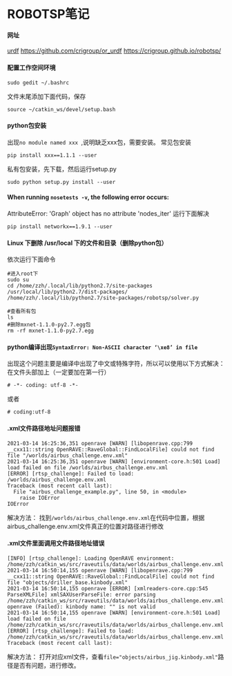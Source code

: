 # ROBOTSP笔记
#### 网址
[urdf](https://github.com/crigroup/or_urdf "urdf")
https://github.com/crigroup/or_urdf
https://crigroup.github.io/robotsp/

#### 配置工作空间环境
```
sudo gedit ~/.bashrc
```
文件末尾添加下面代码，保存
```
source ~/catkin_ws/devel/setup.bash
```
#### python包安装
出现`no module named xxx `,说明缺乏xxx包，需要安装。
常见包安装
```
pip install xxx==1.1.1 --user
```
私有包安装，先下载，然后运行setup.py
```
sudo python setup.py install --user
```
####  When running `nosetests -v`, the following error occurs:

AttributeError: 'Graph' object has no attribute 'nodes_iter'
运行下面解决

```
pip install networkx==1.9.1 --user
```
#### Linux 下删除 /usr/local 下的文件和目录（删除python包）
依次运行下面命令
```
#进入root下
sudo su
cd /home/zzh/.local/lib/python2.7/site-packages
/usr/local/lib/python2.7/dist-packages/
/home/zzh/.local/lib/python2.7/site-packages/robotsp/solver.py

#查看所有包 
ls
#删除mxnet-1.1.0-py2.7.egg包
rm -rf mxnet-1.1.0-py2.7.egg
```
#### python编译出现`SyntaxError: Non-ASCII character ‘\xe8’ in file`
出现这个问题主要是编译中出现了中文或特殊字符，所以可以使用以下方式解决：
在文件头部加上（一定要加在第一行）
```
# -*- coding: utf-8 -*-
```
或者
```
# coding:utf-8 
```
#### .xml文件路径地址问题报错
```
2021-03-14 16:25:36,351 openrave [WARN] [libopenrave.cpp:799 __cxx11::string OpenRAVE::RaveGlobal::FindLocalFile] could not find file "/worlds/airbus_challenge.env.xml"
2021-03-14 16:25:36,351 openrave [WARN] [environment-core.h:501 Load] load failed on file /worlds/airbus_challenge.env.xml
[ERROR] [rtsp_challenge]: Failed to load: /worlds/airbus_challenge.env.xml
Traceback (most recent call last):
  File "airbus_challenge_example.py", line 50, in <module>
    raise IOError
IOError
```
解决方法：
找到`/worlds/airbus_challenge.env.xml`在代码中位置，根据airbus_challenge.env.xml文件真正的位置对路径进行修改
####  .xml文件里面调用文件路径地址错误
```
[INFO] [rtsp_challenge]: Loading OpenRAVE environment: /home/zzh/catkin_ws/src/raveutils/data/worlds/airbus_challenge.env.xml
2021-03-14 16:50:14,155 openrave [WARN] [libopenrave.cpp:799 __cxx11::string OpenRAVE::RaveGlobal::FindLocalFile] could not find file "objects/driller_base.kinbody.xml"
2021-03-14 16:50:14,155 openrave [ERROR] [xmlreaders-core.cpp:545 ParseXMLFile] xmlSAXUserParseFile: error parsing /home/zzh/catkin_ws/src/raveutils/data/worlds/airbus_challenge.env.xml: openrave (Failed): kinbody name: "" is not valid
2021-03-14 16:50:14,155 openrave [WARN] [environment-core.h:501 Load] load failed on file /home/zzh/catkin_ws/src/raveutils/data/worlds/airbus_challenge.env.xml
[ERROR] [rtsp_challenge]: Failed to load: /home/zzh/catkin_ws/src/raveutils/data/worlds/airbus_challenge.env.xml
Traceback (most recent call last):
```
解决方法：
打开对应xml文件，查看`file="objects/airbus_jig.kinbody.xml"`路径是否有问题，进行修改。

